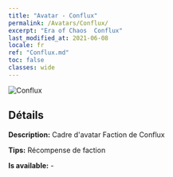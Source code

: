 ```yaml
---
title: "Avatar - Conflux"
permalink: /Avatars/Conflux/
excerpt: "Era of Chaos  Conflux"
last_modified_at: 2021-06-08
locale: fr
ref: "Conflux.md"
toc: false
classes: wide
---
```

 ![Conflux](/images/a/avatarFrame_44.png)

## Détails

 **Description:** Cadre d'avatar Faction de Conflux 

 **Tips:** Récompense de faction 

 **Is available:**  - 

